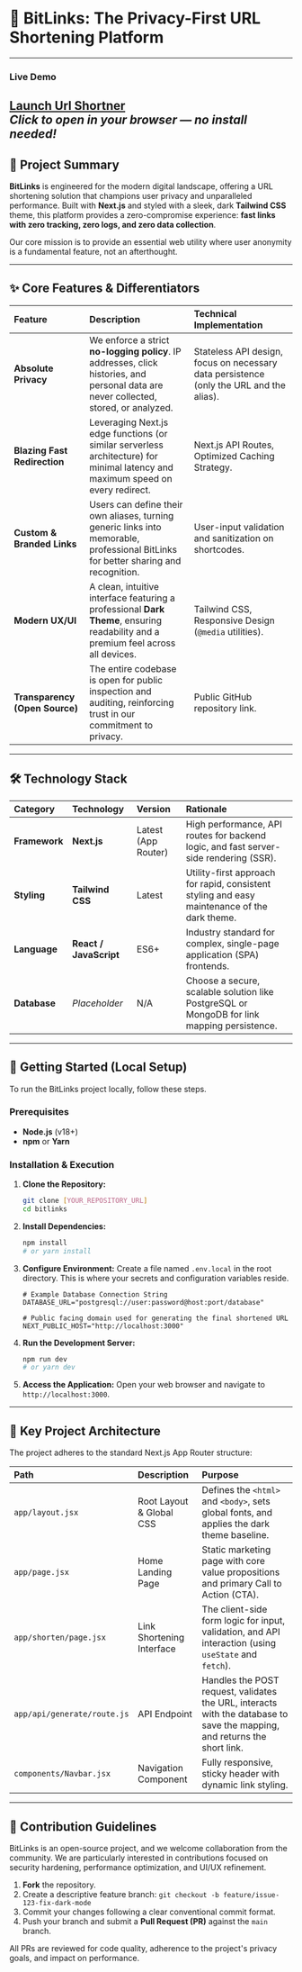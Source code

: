 # 🔗 BitLinks: The Privacy-First URL Shortening Platform
---
### Live Demo  
[Launch Url Shortner](https://spotify-clone-r4o0.onrender.com)  
*Click to open in your browser — no install needed!*
---


## 🚀 Project Summary

**BitLinks** is engineered for the modern digital landscape, offering a URL shortening solution that champions user privacy and unparalleled performance. Built with **Next.js** and styled with a sleek, dark **Tailwind CSS** theme, this platform provides a zero-compromise experience: **fast links with zero tracking, zero logs, and zero data collection**.

Our core mission is to provide an essential web utility where user anonymity is a fundamental feature, not an afterthought.

---

## ✨ Core Features & Differentiators

| Feature | Description | Technical Implementation |
| :--- | :--- | :--- |
| **Absolute Privacy** | We enforce a strict **no-logging policy**. IP addresses, click histories, and personal data are never collected, stored, or analyzed. | Stateless API design, focus on necessary data persistence (only the URL and the alias). |
| **Blazing Fast Redirection** | Leveraging Next.js edge functions (or similar serverless architecture) for minimal latency and maximum speed on every redirect. | Next.js API Routes, Optimized Caching Strategy. |
| **Custom & Branded Links** | Users can define their own aliases, turning generic links into memorable, professional BitLinks for better sharing and recognition. | User-input validation and sanitization on shortcodes. |
| **Modern UX/UI** | A clean, intuitive interface featuring a professional **Dark Theme**, ensuring readability and a premium feel across all devices. | Tailwind CSS, Responsive Design (`@media` utilities). |
| **Transparency (Open Source)** | The entire codebase is open for public inspection and auditing, reinforcing trust in our commitment to privacy. | Public GitHub repository link. |

---

## 🛠️ Technology Stack

| Category | Technology | Version | Rationale |
| :--- | :--- | :--- | :--- |
| **Framework** | **Next.js** | Latest (App Router) | High performance, API routes for backend logic, and fast server-side rendering (SSR). |
| **Styling** | **Tailwind CSS** | Latest | Utility-first approach for rapid, consistent styling and easy maintenance of the dark theme. |
| **Language** | **React / JavaScript** | ES6+ | Industry standard for complex, single-page application (SPA) frontends. |
| **Database** | *Placeholder* | N/A | Choose a secure, scalable solution like PostgreSQL or MongoDB for link mapping persistence. |

---

## 🚀 Getting Started (Local Setup)

To run the BitLinks project locally, follow these steps.

### Prerequisites

* **Node.js** (v18+)
* **npm** or **Yarn**

### Installation & Execution

1.  **Clone the Repository:**
    ```bash
    git clone [YOUR_REPOSITORY_URL]
    cd bitlinks
    ```

2.  **Install Dependencies:**
    ```bash
    npm install
    # or yarn install
    ```

3.  **Configure Environment:**
    Create a file named `.env.local` in the root directory. This is where your secrets and configuration variables reside.

    ```
    # Example Database Connection String
    DATABASE_URL="postgresql://user:password@host:port/database" 
    
    # Public facing domain used for generating the final shortened URL
    NEXT_PUBLIC_HOST="http://localhost:3000" 
    ```

4.  **Run the Development Server:**
    ```bash
    npm run dev
    # or yarn dev
    ```

5.  **Access the Application:**
    Open your web browser and navigate to `http://localhost:3000`.

---

## 📂 Key Project Architecture

The project adheres to the standard Next.js App Router structure:

| Path | Description | Purpose |
| :--- | :--- | :--- |
| `app/layout.jsx` | Root Layout & Global CSS | Defines the `<html>` and `<body>`, sets global fonts, and applies the dark theme baseline. |
| `app/page.jsx` | Home Landing Page | Static marketing page with core value propositions and primary Call to Action (CTA). |
| `app/shorten/page.jsx` | Link Shortening Interface | The client-side form logic for input, validation, and API interaction (using `useState` and `fetch`). |
| `app/api/generate/route.js` | API Endpoint | Handles the POST request, validates the URL, interacts with the database to save the mapping, and returns the short link. |
| `components/Navbar.jsx` | Navigation Component | Fully responsive, sticky header with dynamic link styling. |

---

## 🤝 Contribution Guidelines

BitLinks is an open-source project, and we welcome collaboration from the community. We are particularly interested in contributions focused on security hardening, performance optimization, and UI/UX refinement.

1.  **Fork** the repository.
2.  Create a descriptive feature branch: `git checkout -b feature/issue-123-fix-dark-mode`
3.  Commit your changes following a clear conventional commit format.
4.  Push your branch and submit a **Pull Request (PR)** against the `main` branch.

All PRs are reviewed for code quality, adherence to the project's privacy goals, and impact on performance.
